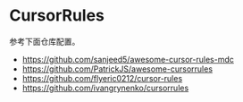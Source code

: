 # CursorRules

参考下面仓库配置。

- https://github.com/sanjeed5/awesome-cursor-rules-mdc
- https://github.com/PatrickJS/awesome-cursorrules
- https://github.com/flyeric0212/cursor-rules
- https://github.com/ivangrynenko/cursorrules